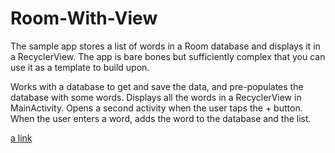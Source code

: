 # Room-With-View

The sample app stores a list of words in a Room database and displays it in a RecyclerView. The app is bare bones but sufficiently complex 
that you can use it as a template to build upon.

Works with a database to get and save the data, and pre-populates the database with some words.
Displays all the words in a RecyclerView in MainActivity.
Opens a second activity when the user taps the + button. When the user enters a word, adds the word to the database and the list.

[a link](https://codelabs.developers.google.com/codelabs/android-room-with-a-view/index.html?index=..%2F..%2Findex#0)
